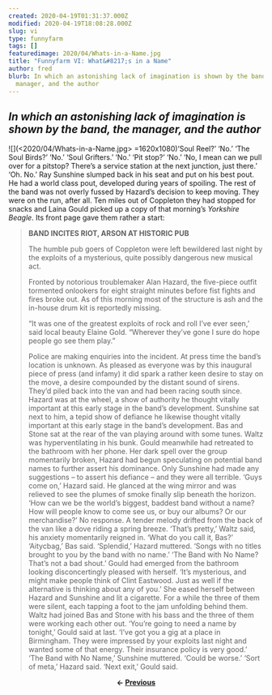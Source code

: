 ```yaml
---
created: 2020-04-19T01:31:37.000Z
modified: 2020-04-19T18:08:28.000Z
slug: vi
type: funnyfarm
tags: []
featuredimage: 2020/04/Whats-in-a-Name.jpg
title: "Funnyfarm VI: What&#8217;s in a Name"
author: fred
blurb: In which an astonishing lack of imagination is shown by the band, the
  manager, and the author
---
```

## *In which an astonishing lack of imagination is shown by the band, the manager, and the author*
![](<2020/04/Whats-in-a-Name.jpg> =1620x1080)‘Soul Reel?’
‘No.’
‘The Soul Birds?’
‘No.’
‘Soul Grifters.’
‘No.’
‘Pit stop?’
‘No.’
‘No, I mean can we pull over for a pitstop? There’s a service station at the next junction, just there.’
‘Oh. No.’
Ray Sunshine slumped back in his seat and put on his best pout. He had a world class pout, developed during years of spoiling. The rest of the band was not overly fussed by Hazard’s decision to keep moving. They were on the run, after all. Ten miles out of Coppleton they had stopped for snacks and Laina Gould picked up a copy of that morning’s *Yorkshire Beagle*. Its front page gave them rather a start:
> **BAND INCITES RIOT, ARSON AT HISTORIC PUB**
>
> The humble pub goers of Coppleton were left bewildered last night by the exploits of a mysterious, quite possibly dangerous new musical act.
>
> Fronted by notorious troublemaker Alan Hazard, the five-piece outfit tormented onlookers for eight straight minutes before fist fights and fires broke out. As of this morning most of the structure is ash and the in-house drum kit is reportedly missing.
>
> “It was one of the greatest exploits of rock and roll I’ve ever seen,’ said local beauty Elaine Gold. “Wherever they’ve gone I sure do hope people go see them play.”
>
> Police are making enquiries into the incident. At press time the band’s location is unknown.
As pleased as everyone was by this inaugural piece of press (and infamy) it did spark a rather keen desire to stay on the move, a desire compounded by the distant sound of sirens. They’d piled back into the van and had been racing south since.
Hazard was at the wheel, a show of authority he thought vitally important at this early stage in the band’s development. Sunshine sat next to him, a tepid show of defiance he likewise thought vitally important at this early stage in the band’s development. Bas and Stone sat at the rear of the van playing around with some tunes. Waltz was hyperventilating in his bunk.
Gould meanwhile had retreated to the bathroom with her phone. Her dark spell over the group momentarily broken, Hazard had begun speculating on potential band names to further assert his dominance. Only Sunshine had made any suggestions – to assert his defiance – and they were all terrible.
‘Guys come on,’ Hazard said. He glanced at the wing mirror and was relieved to see the plumes of smoke finally slip beneath the horizon. ‘How can we be the world’s biggest, baddest band without a name? How will people know to come see us, or buy our albums? Or our merchandise?’
No response. A tender melody drifted from the back of the van like a dove riding a spring breeze.
‘That’s pretty,’ Waltz said, his anxiety momentarily reigned in. ‘What do you call it, Bas?’
‘Aitycbag,’ Bas said.
‘Splendid,’ Hazard muttered. ‘Songs with no titles brought to you by the band with no name.’
‘The Band with No Name? That’s not a bad shout.’ Gould had emerged from the bathroom looking disconcertingly pleased with herself. ‘It’s mysterious, and might make people think of Clint Eastwood. Just as well if the alternative is thinking about any of you.’
She eased herself between Hazard and Sunshine and lit a cigarette. For a while the three of them were silent, each tapping a foot to the jam unfolding behind them. Waltz had joined Bas and Stone with his bass and the three of them were working each other out.
‘You’re going to need a name by tonight,’ Gould said at last. ‘I’ve got you a gig at a place in Birmingham. They were impressed by your exploits last night and wanted some of that energy. Their insurance policy is very good.’
‘The Band with No Name,’ Sunshine muttered. ‘Could be worse.’
‘Sort of meta,’ Hazard said.
‘Next exit,’ Gould said.

<center><strong></strong><p><strong>← <a href="funnyfarm/v/">Previous</a></strong></p></center>